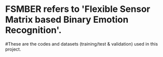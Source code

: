 # FSMBER refers to 'Flexible Sensor Matrix based Binary Emotion Recognition'.
#These are the codes and datasets (training/test & validation) used in this project.
